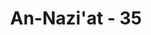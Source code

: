 ---
title: "An-Nazi'at - 35"
no: 35
arabic_no: ٣٥
ayah: يَوْمَ يَتَذَكَّرُ الْاِنْسَانُ مَا سَعٰىۙ
translation: "yaitu pada hari (ketika) manusia teringat akan apa yang telah dikerjakannya,"
tafsir: "Pada hari Kiamat, manusia akan teringat kepada apa yang telah dikerjakannya ketika hidup di dunia, karena amal-amalnya tercatat dalam sebuah kitab yang lengkap berisi rekaman-rekaman dari ucapan dan perbuatannya sejak mulai balig sampai mati."
---